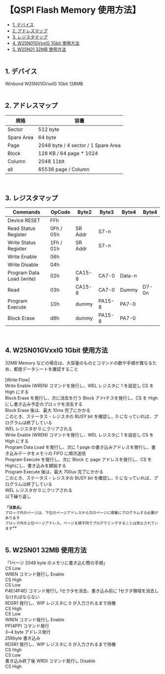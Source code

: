 <h1>【QSPI Flash Memory 使用方法】</h1>

- [1. デバイス](#1-デバイス)
- [2. アドレスマップ](#2-アドレスマップ)
- [3. レジスタマップ](#3-レジスタマップ)
- [4. W25N01GVxxIG 1Gbit 使用方法](#4-w25n01gvxxig-1gbit-使用方法)
- [5. W25N01 32MB 使用方法](#5-w25n01-32mb-使用方法)
</br></br>

## 1. デバイス
Winbond W25N01GVxxIG 1Gbit 128MB
</br></br>

## 2. アドレスマップ
規格 | 容量
-|-
Sector      | 512 byte
Spare Area  | 64 byte
Page        | 2048 byte / 4 sector / 1 Spare Area
Block       | 128 KB / 64 page * 1024
Column      | 2048 11bit
all         | 65536 page / Column
</br>

## 3. レジスタマップ
Commands | OpCode | Byte2 | Byte3 | Byte4 | Byte4
-|-|-|-|-|-
Device RESET | FFh | 
Read Status Register | 0Fh / 05h | SR Addr | S7-n
Write Status Register | 1Fh / 01h | SR Addr | S7-n
Write Enable | 06h | 
Write Disable | 04h | 
Program Data Load (write) | 02h | CA15-8 | CA7-0 | Data-n |
Read | 03h | CA15-8 | CA7-0 | Dummy | D7-0n
Program Execute | 10h | dummy | PA15-8 | PA7-0
Block Erase | d8h | dummy | PA15-8 | PA7-0
</br>

## 4. W25N01GVxxIG 1Gbit 使用方法
32MB Memory などの場合は、大容量のものとコマンドの数や手順が異なるため、都度データシートを確認すること</br>
</br>
[Write Flow]</br>
Write Enable (WREN) コマンドを発行し、WEL レジスタに 1 を設定し CS を High にする</br>
Block Erase を発行し、次に消去を行う Block アドrテスを発行し、CS を High にし書き込み予定のブロックを消去する</br>
Block Erase 後は、最大 10ms 完了にかかる</br>
このとき、ステータス・レジスタの BUSY bit を確認し、0 になっていれば、プログラムは終了している</br>
WEL レジスタが 0 にクリアされる</br>
Write Enable (WREN) コマンドを発行し、WEL レジスタに 1 を設定し CS を High にする</br>
Program Data Load を発行し、次に 1 page の書き込みアドレスを発行し、書き込みデータをメモリの FIFO に順次送信</br>
Program Execute を発行し、次に Block と page アドレスを発行し、CS を Highにし、書き込みを開始する</br>
Program Execute 後は、最大 700us 完了にかかる</br>
このとき、ステータス・レジスタの BUSY bit を確認し、0 になっていれば、プログラムは終了している</br>
WEL レジスタが 0 にクリアされる</br>
以下繰り返し</br>
</br>
**`「注意点」`**</br>
`ブロック内のページは、下位のページアドレスから次のページに順番にプログラムする必要があります`</br>
`ブロック内の上位ページアドレス。ページを順不同でプログラミングすることは禁止されています`**</br>
</br>

## 5. W25N01 32MB 使用方法
「1ページ 2048 byte のメモリに書き込む際の手順」</br>
CS Low</br>
WREN コマンド発行し Enable</br>
CS High</br>
CS Low</br>
P4E(4P4E) コマンド発行し 1セクタを消去、書き込み前に 1セクタ領域を消去しなければならない</br>
RDSR1 発行し、WIP レジスタに 0 が入力されるまで待機</br>
CS High</br>
CS Low</br>
WREN コマンド発行し Enable</br>
PP(4PP) コマンド発行</br>
3~4 byte アドレス発行</br>
256byte 書き込み</br>
RDSR1 発行し、WIP レジスタに 0 が入力されるまで待機</br>
CS High</br>
CS Low</br>
書き込み終了後 WRDI コマンド発行し Disable</br>
CS High</br>
</br>